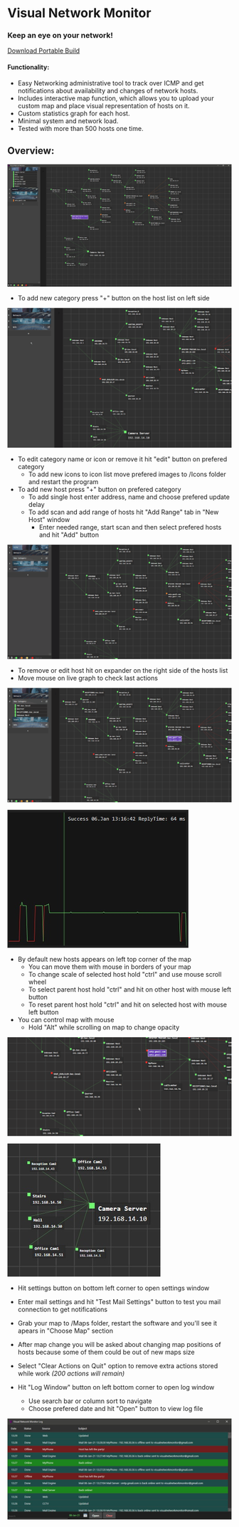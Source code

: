 # **Visual Network Monitor**
### Keep an eye on your network!

[Download Portable Build](bin/Debug/VNMPortable.rar)

#### Functionality:
* Easy Networking administrative tool to track over ICMP and get notifications about availability and changes of network hosts. 
* Includes interactive map function, which allows you to upload your custom map and place visual representation of hosts on it.
* Custom statistics graph for each host.
* Minimal system and network load.
* Tested with more than 500 hosts one time.

## Overview:

![Overview](VNMPics/FullScreen.jpg)

* To add new category press "+" button on the host list on left side

![Overview](VNMPics/NewCategory.gif)

* To edit category name or icon or remove it hit "edit" button on prefered category
  * To add new icons to icon list move prefered images to /Icons folder and restart the program
* To add new host press "+" button on prefered category
   * To add single host enter address, name and choose prefered update delay
   * To add scan and add range of hosts hit "Add Range" tab in "New Host" window
     * Enter needed range, start scan and then select prefered hosts and hit "Add" button
     
![Overview](VNMPics/AddRange.gif)

* To remove or edit host hit on expander on the right side of the hosts list
* Move mouse on live graph to check last actions

![Overview](VNMPics/HostInfo.gif)

![Overview](VNMPics/ActionsGraph.jpg)

* By default new hosts appears on left top corner of the map
   * You can move them with mouse in borders of your map
   * To change scale of selected host hold "ctrl" and use mouse scroll wheel
   * To select parent host hold "ctrl" and hit on other host with mouse left button
   * To reset parent host hold "ctrl" and hit on selected host with mouse left button   
* You can control map with mouse
  * Hold "Alt" while scrolling on map to change opacity

![Overview](VNMPics/HostMove.gif)

![Overview](VNMPics/HostsOnMap.jpg)

* Hit settings button on bottom left corner to open settings window
 * Enter mail settings and hit "Test Mail Settings" button to test you mail connection to get notifications
 * Grab your map to /Maps folder, restart the software and you'll see it apears in "Choose Map" section
  * After map change you will be asked about changing map positions of hosts because some of them could be out of new maps size
* Select "Clear Actions on Quit" option to remove extra actions stored while work _(200 actions will remain)_

* Hit "Log Window" button on left bottom corner to open log window
  * Use search bar or column sort to navigate
  * Choose prefered date and hit "Open" button to view log file
  
![Overview](VNMPics/LogWindow.jpg)
